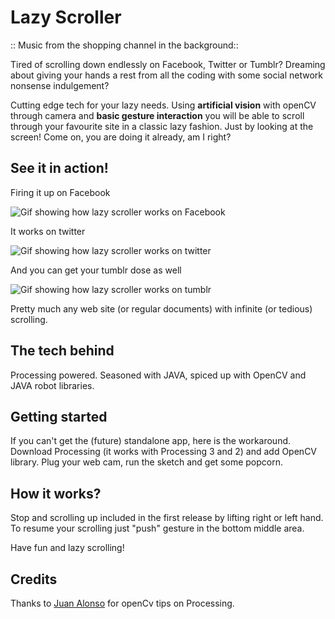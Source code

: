 # Lazy Scroller

:: Music from the shopping channel in the background::

Tired of scrolling down endlessly on Facebook, Twitter or Tumblr? Dreaming about giving your hands a rest from all the coding with some social network nonsense indulgement?

Cutting edge tech for your lazy needs. Using **artificial vision** with openCV through camera and __basic gesture interaction__ you will be able to scroll through your favourite site in a classic lazy fashion. Just by looking at the screen! Come on, you are doing it already, am I right?

## See it in action!

Firing it up on Facebook

![Gif showing how lazy scroller works on Facebook](https://github.com/criaturaExperimental/LazyScroller/raw/master/demo/LazyScroller01.gif "Works on Facebook!")

It works on twitter

![Gif showing how lazy scroller works on twitter](https://github.com/criaturaExperimental/LazyScroller/raw/master/demo/LazyScroller02.gif "Works on twitter!")

And you can get your tumblr dose as well

![Gif showing how lazy scroller works on tumblr](https://github.com/criaturaExperimental/LazyScroller/raw/master/demo/LazyScroller03.gif "Works on tumblr!")

Pretty much any web site (or regular documents) with infinite (or tedious) scrolling.

## The tech behind

Processing powered. Seasoned with JAVA, spiced up with OpenCV and JAVA robot libraries.

## Getting started

If you can't get the (future) standalone app, here is the workaround. Download Processing (it works with Processing 3 and 2) and add OpenCV library. Plug your web cam, run the sketch and get some popcorn.

## How it works?

Stop and scrolling up included in the first release by lifting right or left hand. To resume your scrolling just "push" gesture in the bottom middle area. 

Have fun and lazy scrolling!

## Credits

Thanks to [Juan Alonso](https://twitter.com/kokuma) for openCv tips on Processing.
